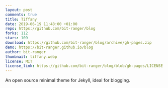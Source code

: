 ```yaml
---
layout: post
comments: true
title: Tiffany
date: 2019-06-19 11:48:00 +01:00
repo: https://github.com/bit-ranger/blog
forks: 112
stars: 109
download: https://github.com/bit-ranger/blog/archive/gh-pages.zip
demo: https://bit-ranger.github.io/blog
author: bit-ranger
thumbnail: tiffany.webp
license: MIT
license_link: https://github.com/bit-ranger/blog/blob/gh-pages/LICENSE
---
```


An open source minimal theme for Jekyll, ideal for blogging.
